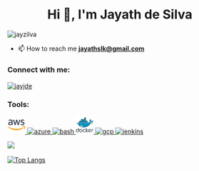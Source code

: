 <h1 align="center">Hi 👋, I'm Jayath de Silva</h1>
<p align="left"> <img src="https://komarev.com/ghpvc/?username=jayzilva&label=Profile%20views&color=0e75b6&style=flat" alt="jayzilva" /> </p>

- 📫 How to reach me **jayathslk@gmail.com**

<h3 align="left">Connect with me:</h3>
<p align="left">
<a href="https://linkedin.com/in/jayjde" target="blank"><img align="center" src="https://raw.githubusercontent.com/rahuldkjain/github-profile-readme-generator/master/src/images/icons/Social/linked-in-alt.svg" alt="jayjde" height="30" width="40" /></a>
</p>

<h3 align="left">Tools:</h3>
<p align="left"> <a href="https://aws.amazon.com" target="_blank" rel="noreferrer"> <img src="https://raw.githubusercontent.com/devicons/devicon/master/icons/amazonwebservices/amazonwebservices-original-wordmark.svg" alt="aws" width="40" height="40"/> </a> <a href="https://azure.microsoft.com/en-in/" target="_blank" rel="noreferrer"> <img src="https://www.vectorlogo.zone/logos/microsoft_azure/microsoft_azure-icon.svg" alt="azure" width="40" height="40"/> </a> <a href="https://www.gnu.org/software/bash/" target="_blank" rel="noreferrer"> <img src="https://www.vectorlogo.zone/logos/gnu_bash/gnu_bash-icon.svg" alt="bash" width="40" height="40"/> </a> <a href="https://www.docker.com/" target="_blank" rel="noreferrer"> <img src="https://raw.githubusercontent.com/devicons/devicon/master/icons/docker/docker-original-wordmark.svg" alt="docker" width="40" height="40"/> </a> <a href="https://cloud.google.com" target="_blank" rel="noreferrer"> <img src="https://www.vectorlogo.zone/logos/google_cloud/google_cloud-icon.svg" alt="gcp" width="40" height="40"/> </a> <a href="https://www.jenkins.io" target="_blank" rel="noreferrer"> <img src="https://www.vectorlogo.zone/logos/jenkins/jenkins-icon.svg" alt="jenkins" width="40" height="40"/> </a> </p>
<img src="https://github-readme-stats.vercel.app/api?username=Jayzilva&&show_icons=true&title_color=ffffff&icon_color=bb2acf&text_color=daf7dc&bg_color=151515">

  [![Top Langs](https://github-readme-stats.vercel.app/api/top-langs/?username=Jayzilva&layout=compact)](https://github.com/anuraghazra/github-readme-stats)   

